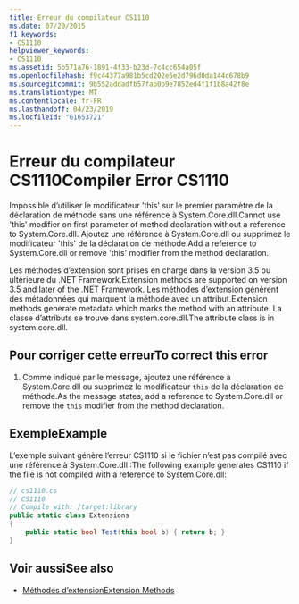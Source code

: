 ```yaml
---
title: Erreur du compilateur CS1110
ms.date: 07/20/2015
f1_keywords:
- CS1110
helpviewer_keywords:
- CS1110
ms.assetid: 5b571a76-1891-4f33-b23d-7c4cc654a05f
ms.openlocfilehash: f9c44377a981b5cd202e5e2d796d0da144c678b9
ms.sourcegitcommit: 9b552addadfb57fab0b9e7852ed4f1f1b8a42f8e
ms.translationtype: MT
ms.contentlocale: fr-FR
ms.lasthandoff: 04/23/2019
ms.locfileid: "61653721"
---
```

# <a name="compiler-error-cs1110"></a><span data-ttu-id="51669-102">Erreur du compilateur CS1110</span><span class="sxs-lookup"><span data-stu-id="51669-102">Compiler Error CS1110</span></span>
<span data-ttu-id="51669-103">Impossible d’utiliser le modificateur 'this' sur le premier paramètre de la déclaration de méthode sans une référence à System.Core.dll.</span><span class="sxs-lookup"><span data-stu-id="51669-103">Cannot use 'this' modifier on first parameter of method declaration without a reference to System.Core.dll.</span></span> <span data-ttu-id="51669-104">Ajoutez une référence à System.Core.dll ou supprimez le modificateur 'this' de la déclaration de méthode.</span><span class="sxs-lookup"><span data-stu-id="51669-104">Add a reference to System.Core.dll or remove 'this' modifier from the method declaration.</span></span>  
  
 <span data-ttu-id="51669-105">Les méthodes d’extension sont prises en charge dans la version 3.5 ou ultérieure du .NET Framework.</span><span class="sxs-lookup"><span data-stu-id="51669-105">Extension methods are supported on version 3.5 and later of the .NET Framework.</span></span> <span data-ttu-id="51669-106">Les méthodes d’extension génèrent des métadonnées qui marquent la méthode avec un attribut.</span><span class="sxs-lookup"><span data-stu-id="51669-106">Extension methods generate metadata which marks the method with an attribute.</span></span> <span data-ttu-id="51669-107">La classe d’attributs se trouve dans system.core.dll.</span><span class="sxs-lookup"><span data-stu-id="51669-107">The attribute class is in system.core.dll.</span></span>  
  
## <a name="to-correct-this-error"></a><span data-ttu-id="51669-108">Pour corriger cette erreur</span><span class="sxs-lookup"><span data-stu-id="51669-108">To correct this error</span></span>  
  
1. <span data-ttu-id="51669-109">Comme indiqué par le message, ajoutez une référence à System.Core.dll ou supprimez le modificateur `this` de la déclaration de méthode.</span><span class="sxs-lookup"><span data-stu-id="51669-109">As the message states, add a reference to System.Core.dll or remove the `this` modifier from the method declaration.</span></span>  
  
## <a name="example"></a><span data-ttu-id="51669-110">Exemple</span><span class="sxs-lookup"><span data-stu-id="51669-110">Example</span></span>  
 <span data-ttu-id="51669-111">L’exemple suivant génère l’erreur CS1110 si le fichier n’est pas compilé avec une référence à System.Core.dll :</span><span class="sxs-lookup"><span data-stu-id="51669-111">The following example generates CS1110 if the file is not compiled with a reference to System.Core.dll:</span></span>  
  
```csharp  
// cs1110.cs  
// CS1110  
// Compile with: /target:library  
public static class Extensions  
{  
    public static bool Test(this bool b) { return b; }  
}  
```  
  
## <a name="see-also"></a><span data-ttu-id="51669-112">Voir aussi</span><span class="sxs-lookup"><span data-stu-id="51669-112">See also</span></span>

- [<span data-ttu-id="51669-113">Méthodes d’extension</span><span class="sxs-lookup"><span data-stu-id="51669-113">Extension Methods</span></span>](../../csharp/programming-guide/classes-and-structs/extension-methods.md)
